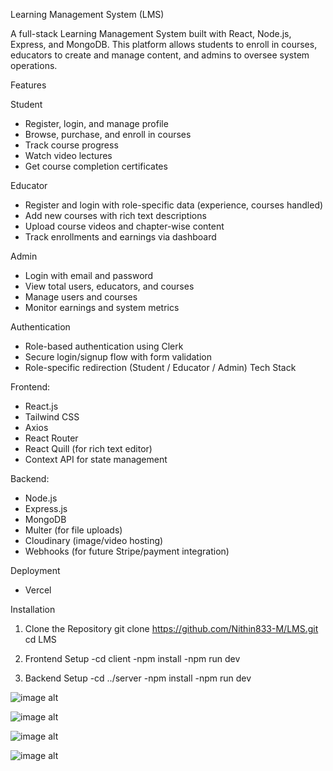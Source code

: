 Learning Management System (LMS)

A full-stack Learning Management System built with React, Node.js, Express, and MongoDB. This platform allows students to enroll in courses, educators to create and manage content, and admins to oversee system operations.

Features

 Student
- Register, login, and manage profile
- Browse, purchase, and enroll in courses
- Track course progress
- Watch video lectures
- Get course completion certificates

Educator
- Register and login with role-specific data (experience, courses handled)
- Add new courses with rich text descriptions
- Upload course videos and chapter-wise content
- Track enrollments and earnings via dashboard

Admin
- Login with email and password
- View total users, educators, and courses
- Manage users and courses
- Monitor earnings and system metrics

 Authentication
- Role-based authentication using Clerk 
- Secure login/signup flow with form validation
- Role-specific redirection (Student / Educator / Admin)
Tech Stack

Frontend:
- React.js
- Tailwind CSS
- Axios
- React Router
- React Quill (for rich text editor)
- Context API for state management

Backend:
- Node.js
- Express.js
- MongoDB
- Multer (for file uploads)
- Cloudinary (image/video hosting)
- Webhooks (for future Stripe/payment integration)

Deployment
- Vercel 

Installation

1. Clone the Repository
git clone https://github.com/Nithin833-M/LMS.git
cd LMS

2. Frontend Setup
-cd client
-npm install
-npm run dev

3. Backend Setup
-cd ../server
-npm install
-npm run dev

![image alt](https://github.com/Nithin833-M/LMS/blob/f4137200ffe72bb5d9343623c391dc2913ee62d8/Screenshot%202025-05-15%20163837.png)

![image alt](https://github.com/Nithin833-M/LMS/blob/f4137200ffe72bb5d9343623c391dc2913ee62d8/Screenshot%202025-05-15%20163902.png)

![image alt](https://github.com/Nithin833-M/LMS/blob/f4137200ffe72bb5d9343623c391dc2913ee62d8/Screenshot%202025-05-15%20163914.png)

![image alt](https://github.com/Nithin833-M/LMS/blob/f4137200ffe72bb5d9343623c391dc2913ee62d8/Screenshot%202025-05-15%20164049.png)
